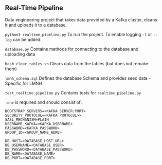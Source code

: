 ## Real-Time Pipeline
Data engineering project that takes data provided by a Kafka cluster, cleans it and uploads it to a database.


`python3 realtime_pipeline.py` To run the project. To enable logging `-l` or `--log` can be added

`database.py` Contains methods for connecting to the database and uploading data

`bash clear_tables.sh` Clears data from the tables (but does not remake them)

`lmnh_schema.sql` Defines the database Schema and provides seed data - Specific for LMNH

`test_realtime_pipeline.py` Contains tests for `realtime_pipeline.py`

`.env` is required and should consist of:

```
BOOTSTRAP_SERVERS=<KAFKA_SERVER:PORT>
SECURITY_PROTOCOL=<KAFKA PROTOCOL>>
SASL_MECHANISM=PLAIN
USERNAME_KAFKA=<KAFKA_USERNAME>
PASSWORD=<KAFKA_PASSWORD>
GROUP_ID=<GROUP_NAME_HERE>

DB_HOST=<DATABASE_HOST_URL>
DB_USERNAME=<DATABASE_USER>
DB_PASSWORD=<DATABASE_PASSWORD>
DB_NAME=<DATABASE_NAME>
DB_PORT=<DATABASE_PORT>
```